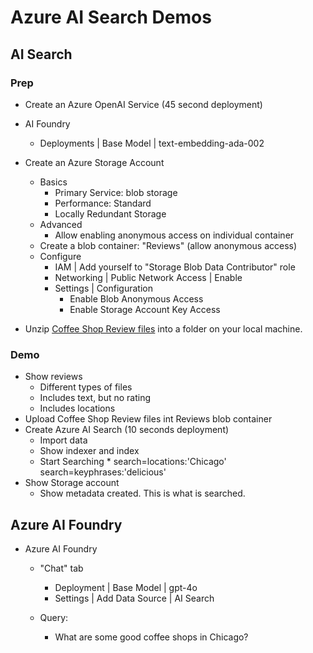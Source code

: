 # Azure AI Search Demos

## AI Search

### Prep

- Create an Azure OpenAI Service (45 second deployment)
- AI Foundry
    - Deployments | Base Model | text-embedding-ada-002
- Create an Azure Storage Account
    - Basics
        - Primary Service: blob storage
        - Performance: Standard
        - Locally Redundant Storage
    - Advanced
        - Allow enabling anonymous access on individual container
    - Create a blob container: "Reviews" (allow anonymous access)
    - Configure
        - IAM | Add yourself to "Storage Blob Data Contributor" role
        - Networking | Public Network Access | Enable
        - Settings | Configuration
            - Enable Blob Anonymous Access
            - Enable Storage Account Key Access

- Unzip [Coffee Shop Review files](./CoffeeShopReviews.zip) into a folder on your local machine.

### Demo

- Show reviews
    - Different types of files
    - Includes text, but no rating
    - Includes locations
- Upload Coffee Shop Review files int Reviews blob container
- Create Azure AI Search (10 seconds deployment)
    - Import data
    - Show indexer and index
    - Start Searching
        *
        search=locations:'Chicago'
        search=keyphrases:'delicious'
- Show Storage account
    - Show metadata created. This is what is searched.

## Azure AI Foundry

- Azure AI Foundry
    - "Chat" tab
        - Deployment | Base Model | gpt-4o
        - Settings | Add Data Source | AI Search

    - Query:
        - What are some good coffee shops in Chicago?
